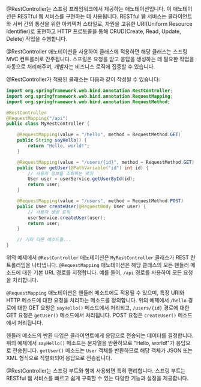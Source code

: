 @RestController는 스프링 프레임워크에서 제공하는 애노테이션입니다. 이 애노테이션은 RESTful 웹 서비스를 구현하는 데 사용됩니다. RESTful 웹 서비스는 클라이언트와 서버 간의 통신을 위한 아키텍처 스타일로, 자원을 고유한 URI(Uniform Resource Identifier)로 표현하고 HTTP 프로토콜을 통해 CRUD(Create, Read, Update, Delete) 작업을 수행합니다.

@RestController 애노테이션을 사용하여 클래스에 적용하면 해당 클래스는 스프링 MVC 컨트롤러로 간주됩니다. 스프링은 요청을 받고 응답을 생성하는 데 필요한 작업을 자동으로 처리해주며, 개발자는 비즈니스 로직에 집중할 수 있습니다.

@RestController가 적용된 클래스는 다음과 같이 작성될 수 있습니다:

```java
import org.springframework.web.bind.annotation.RestController;
import org.springframework.web.bind.annotation.RequestMapping;
import org.springframework.web.bind.annotation.RequestMethod;

@RestController
@RequestMapping("/api")
public class MyRestController {

    @RequestMapping(value = "/hello", method = RequestMethod.GET)
    public String sayHello() {
        return "Hello, world!";
    }

    @RequestMapping(value = "/users/{id}", method = RequestMethod.GET)
    public User getUser(@PathVariable("id") int id) {
        // 사용자 정보를 조회하는 로직
        User user = userService.getUserById(id);
        return user;
    }

    @RequestMapping(value = "/users", method = RequestMethod.POST)
    public User createUser(@RequestBody User user) {
        // 사용자 생성 로직
        userService.createUser(user);
        return user;
    }

    // 기타 다른 메소드들...
}
```

위의 예제에서 `@RestController` 애노테이션은 `MyRestController` 클래스가 REST 컨트롤러임을 나타냅니다. `@RequestMapping` 애노테이션은 해당 클래스의 모든 핸들러 메소드에 대한 기본 URL 경로를 지정합니다. 예를 들어, `/api` 경로를 사용하여 모든 요청을 처리합니다.

`@RequestMapping` 애노테이션은 핸들러 메소드에도 적용될 수 있으며, 특정 URI와 HTTP 메소드에 대한 요청을 처리하는 메소드를 정의합니다. 위의 예제에서 `/hello` 경로에 대한 GET 요청은 `sayHello()` 메소드에서 처리되고, `/users/{id}` 경로에 대한 GET 요청은 `getUser()` 메소드에서 처리됩니다. POST 요청은 `createUser()` 메소드에서 처리됩니다.

핸들러 메소드의 반환 타입은 클라이언트에게 응답으로 전송되는 데이터를 결정합니다. 위의 예제에서 `sayHello()` 메소드는 문자열을 반환하므로 "Hello, world!"가 응답으로 전송됩니다. `getUser()` 메소드는 `User` 객체를 반환하므로 해당 객체가 JSON 또는 XML 형식으로 직렬화되어 응답으로 전송됩니다.

@RestController는 스프링 부트와 함께 사용되면 특히 편리합니다. 스프링 부트는 RESTful 웹 서비스를 빠르고 쉽게 구축할 수 있는 다양한 기능과 설정을 제공합니다.